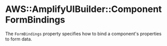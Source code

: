 # AWS::AmplifyUIBuilder::Component FormBindings<a name="aws-properties-amplifyuibuilder-component-formbindings"></a>

The `FormBindings` property specifies how to bind a component's properties to form data\.